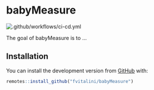 
<!-- README.md is generated from README.Rmd. Please edit that file -->

# babyMeasure

<!-- badges: start -->

<!-- [![Travis build status](https://travis-ci.com/fvitalini/babyMeasure.svg?branch=master)](https://travis-ci.com/fvitalini/babyMeasure) -->
<!-- badges: end -->

<!-- badges: start -->

![.github/workflows/ci-cd.yml](https://github.com/fvitalini/babyMeasure/workflows/.github/workflows/ci-cd.yml/badge.svg)
<!-- badges: end -->

The goal of babyMeasure is to …

## Installation

You can install the development version from
[GitHub](https://github.com/) with:

``` r
remotes::install_github("fvitalini/babyMeasure")
```
